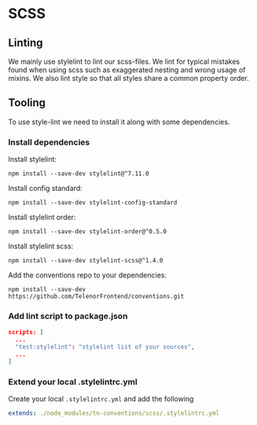 # SCSS

## Linting
We mainly use stylelint to lint our scss-files. We lint for typical mistakes found when using scss such as exaggerated nesting and wrong usage of mixins. We also lint style so that all styles share a common property order.

## Tooling
To use style-lint we need to install it along with some dependencies.

### Install dependencies
Install stylelint:
```
npm install --save-dev stylelint@^7.11.0
```

Install config standard:
```
npm install --save-dev stylelint-config-standard
```

Install stylelint order:
```
npm install --save-dev stylelint-order@^0.5.0
```

Install stylelint scss:

```
npm install --save-dev stylelint-scss@^1.4.0
```

Add the conventions repo to your dependencies:
```
npm install --save-dev https://github.com/TelenorFrontend/conventions.git
```

### Add lint script to package.json

```json
scripts: [
  ...
  "test:stylelint": "stylelint list of your sources",
  ...
]
```

### Extend your local .stylelintrc.yml

Create your local `.stylelintrc.yml` and add the following

```yml
extends: ./node_modules/tn-conventions/scss/.stylelintrc.yml
```
